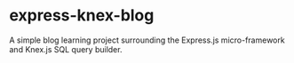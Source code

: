 # express-knex-blog
A simple blog learning project surrounding the Express.js micro-framework and Knex.js SQL query builder.
